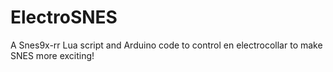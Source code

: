 # ElectroSNES
A Snes9x-rr Lua script and Arduino code to control en electrocollar to make SNES more exciting!
